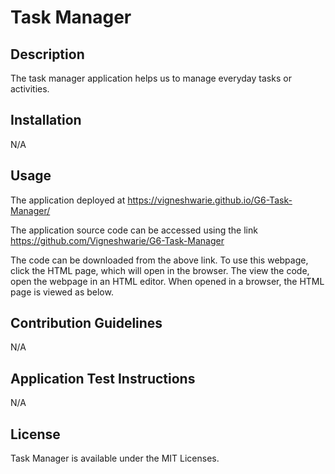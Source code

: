 # Task Manager

## Description

The task manager application helps us to manage everyday tasks or activities.

## Installation

N/A

## Usage

The application deployed at https://vigneshwarie.github.io/G6-Task-Manager/

The application source code can be accessed using the link https://github.com/Vigneshwarie/G6-Task-Manager

The code can be downloaded from the above link. To use this webpage, click the HTML page, which will open in the browser. The view the code, open the webpage in an HTML editor. When opened in a browser, the HTML page is viewed as below.

## Contribution Guidelines

N/A

## Application Test Instructions

N/A

## License

Task Manager is available under the MIT Licenses.


